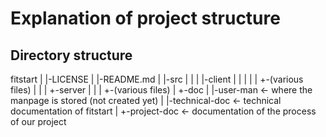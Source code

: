 # Explanation of project structure

## Directory structure

fitstart
|
|-LICENSE
|
|-README.md
|
|-src
| |
| |-client
| | |
| | +-(various files)
| |
| +-server
|   |
|   +-(various files)
|
+-doc
  |
  |-user-man		<- where the manpage is stored (not created yet)
  |
  |-technical-doc	<- technical documentation of fitstart
  |
  +-project-doc		<- documentation of the process of our project
